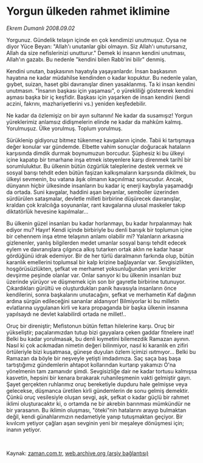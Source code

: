 # Yorgun ülkeden rahmet iklimine

*Ekrem Dumanlı 2008.09.02*

<tr><td class="metin" colspan="2" style="padding-top: 20px; padding-left: 5px; padding-right: 10px;">Yorgunuz. Gündelik telaşın içinde en çok kendimizi unutmuşuz. Oysa ne diyor Yüce Beyan: "Allah'ı unutanlar gibi olmayın. Siz Allah'ı unutursanız, Allah da size nefislerinizi unutturur." Demek ki insanın kendini unutması, Allah'ın gazabı. Bu nedenle "kendini bilen Rabb'ini bilir" denmiş.</td></tr><tr><td class="metin" colspan="2" style="padding-top: 20px; padding-left: 5px; padding-right: 10px;"><p> Kendini unutan, başkasının hayatıyla yaşayanlardır. İnsan başkasının hayatına ne kadar müdahilse kendinden o kadar kopuktur. Bu nedenle yalan, gıybet, suizan, haset gibi davranışlar dinen yasaklanmış. Ta ki insan kendini unutmasın. "İnsanın başkası için yaşaması", o yürekliliği göstererek kendini aşması başka bir iç keşfidir. Başkası için yaşarken de insan kendini (kendi aczini, fakrını, mazhariyetlerini vs.) yeniden keşfedebilir. 
<p>Ne kadar da özlemişiz on bir ayın sultanını! Ne kadar da susamışız! Yorgun yüreklerimiz anlamsız didişmelerin elinde ne kadar da mahkûm kalmış. Yorulmuşuz. Ülke yorulmuş. Toplum yorulmuş. 
<p>Sürüklenip gidiyoruz bitmez tükenmez kavgaların içinde. Tabii ki tartışmaya değer konular var gündemde. Elbette vahim sonuçlar doğuracak hataların karşısında dimdik durmak boynumuzun borcudur. Şüphesiz ki bu ülkeyi içine kapatıp bir tımarhane inşa etmek isteyenlere karşı direnmek tarihî bir sorumluluktur. Bu ülkenin bütün özgürlük taleplerine destek vermek ve sosyal barışı tehdit eden bütün faşizan kalkışmaların karşısında dikilmek, bu ülkeyi sevmenin, bu vatana âşık olmanın kaçınılmaz sonucudur. Ancak, dünyanın hiçbir ülkesinde insanların bu kadar iç enerji kaybıyla yaşamadığı da ortada. Suni kavgalar, haddini aşan beyanlar, semboller üzerinden sürdürülen sataşmalar, devletle milleti birbirine düşürecek davranışlar, kraldan çok kralcılığa soyunanlar, rant kavgalarına ulusal maskeler takıp diktatörlük hevesine kapılmalar... 
<p>Bu ülkenin güzel insanları bu kadar horlanmayı, bu kadar hırpalanmayı hak ediyor mu? Hayır! Kendi içinde birbiriyle bu denli barışık bir toplumun içine bir cehennem inşa etme telaşının anlamı olabilir mi? Yalanların arkasına gizlenenler, yanlış bilgilerden medet umanlar sosyal barışı tehdit edecek eylem ve davranışlara çılgınca alkış tutarken ortak aklın ne kadar hasar gördüğünü idrak edemiyor. Bir de her türlü daralmanın farkında olup, bütün karanlık emellerini toplumsal bir kalp krizine bağlayanlar var. Sevgisizlikten, hoşgörüsüzlükten, şefkat ve merhamet yoksunluğundan yeni krizler devşirme peşinde olanlar var. Onlar sanıyor ki bu ülkenin insanları buz üzerinde yürüyor ve düşmemek için son bir gayretle birbirine tutunuyor. Çıkardıkları gürültü ve oluşturdukları panik havasıyla insanların önce kendilerini, sonra başkalarını unutacağını, şefkat ve merhametin Kaf dağının ardına sürgün edileceğini sananlar aldanıyor! Bilmiyorlar ki bu milletin evlatlarına uygulanan kirli ve kara propaganda bir başka ülkenin insanına yapılsaydı ne devlet kalabilirdi ortada ne millet!..
<p>Oruç bir direniştir; Mefistonun bütün fettan hilelerine karşı. Oruç bir yükseliştir; paçalarımızdan tutup bizi gayyalara çeken gaddar fitnelere inat! Belki bu kadar yorulmasak, bu denli kıymetini bilemezdik Ramazan ayının. Nasıl ki çok acıkmadan nimetin değeri bilinmiyor, nasıl ki karanlık en zifiri örtüleriyle bizi kuşatmasa, güneşe duyulan özlem içimizi ısıtmıyor... Belki bu Ramazan da böyle bir neşveyle yetişti imdadımıza. Saç saça baş başa tartıştığımız gündemlerin ahtapot kollarından kurtarıp yakamızı O'na yönelmenin tam zamanıdır şimdi. Sevgisizliğe dair ne kadar tortusu kalmışsa kasvetin, hepsini bir kenara bırakarak ruhanileşmenin vakti gelmiştir gayrı. Şayet gerçekten ruhlarımız oruç bereketiyle dupduru hale gelmişse veya gelecekse, düşmanca üretilen kirli gündemlerin de sonu gelmiş demektir. Çünkü oruç vesilesiyle oluşan sevgi, aşk, şefkat o kadar güçlü bir rahmet iklimi oluşturacaktır ki, o ortamda ne bir akrebin barınması mümkündür ne bir yarasanın. Bu iklimin oluşması, "öteki"nin hatalarını arayıp bulmaktan değil, kendi günahlarımızın nedametiyle yanıp tutuşmaktan geçiyor. Bir kıvılcım yetiyor çağları aşan sevginin yeni bir meşaleye dönüşmesi için; inanın yetiyor.
<p><br/></p></p></p></p></p></p></td></tr>

Kaynak: [zaman.com.tr](http://zaman.com.tr/yazar.do?yazino=732929), [web.archive.org (arşiv bağlantısı)](http://web.archive.org/web/20080912073715/http://www.zaman.com.tr:80/yazar.do?yazino=732929)
